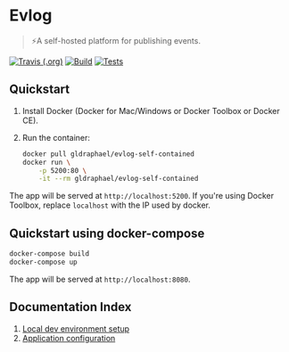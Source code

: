 # Evlog
> ⚡️A self-hosted platform for publishing events.

[![Travis (.org)](https://img.shields.io/travis/gldraphael/evlog/master.svg?style=popout-square&logo=travis&logoWidth=12)](https://travis-ci.org/gldraphael/evlog)
[![Build](https://img.shields.io/appveyor/ci/Galdin/evlog/master.svg?logo=appveyor&logoWidth=12&style=popout-square)](https://ci.appveyor.com/project/Galdin/evlog/branch/master)
[![Tests](https://img.shields.io/appveyor/tests/Galdin/evlog/master.svg?style=popout-square&logo=appveyor&logoWidth=12)](https://ci.appveyor.com/project/Galdin/evlog/branch/master/tests)

## Quickstart

1. Install Docker (Docker for Mac/Windows or Docker Toolbox or Docker CE).
1. Run the container:

    ```bash
    docker pull gldraphael/evlog-self-contained
    docker run \
        -p 5200:80 \
        -it --rm gldraphael/evlog-self-contained
    ```

The app will be served at `http://localhost:5200`. If you're using Docker Toolbox, replace `localhost` with the IP used by docker.

## Quickstart using docker-compose

```bash
docker-compose build
docker-compose up
```

The app will be served at `http://localhost:8080`.

## Documentation Index

1. [Local dev environment setup](./docs/development.md)
1. [Application configuration](./docs/configuration.md)
